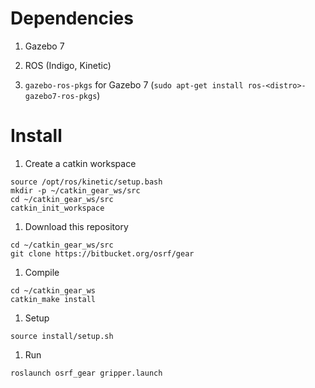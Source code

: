 # Dependencies

1. Gazebo 7
1. ROS (Indigo, Kinetic)

1. `gazebo-ros-pkgs` for Gazebo 7 (`sudo apt-get install ros-<distro>-gazebo7-ros-pkgs`)

# Install

1. Create a catkin workspace

```
source /opt/ros/kinetic/setup.bash
mkdir -p ~/catkin_gear_ws/src
cd ~/catkin_gear_ws/src
catkin_init_workspace
```

1. Download this repository

```
cd ~/catkin_gear_ws/src
git clone https://bitbucket.org/osrf/gear
```

1. Compile

```
cd ~/catkin_gear_ws
catkin_make install
```

1. Setup

```
source install/setup.sh
```

1. Run

```
roslaunch osrf_gear gripper.launch
```